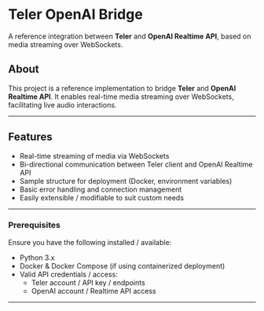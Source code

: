 # Teler OpenAI Bridge

A reference integration between **Teler** and **OpenAI Realtime API**, based on media streaming over WebSockets.

## About

This project is a reference implementation to bridge **Teler** and **OpenAI Realtime API**. It enables real-time media streaming over WebSockets, facilitating live audio interactions.

---

## Features

- Real-time streaming of media via WebSockets  
- Bi-directional communication between Teler client and OpenAI Realtime API  
- Sample structure for deployment (Docker, environment variables)  
- Basic error handling and connection management  
- Easily extensible / modifiable to suit custom needs  

---

### Prerequisites

Ensure you have the following installed / available:

- Python 3.x  
- Docker & Docker Compose (if using containerized deployment)  
- Valid API credentials / access:
  - Teler account / API key / endpoints  
  - OpenAI account / Realtime API access  

---
